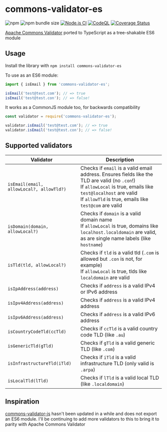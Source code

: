 # commons-validator-es

![npm](https://img.shields.io/npm/v/commons-validator-es)
![npm bundle size](https://img.shields.io/bundlephobia/min/commons-validator-es)
[![Node.js CI](https://github.com/iandrewt/commons-validator-es/actions/workflows/node.js.yml/badge.svg)](https://github.com/iandrewt/commons-validator-es/actions/workflows/node.js.yml)
[![CodeQL](https://github.com/iandrewt/commons-validator-es/actions/workflows/codeql-analysis.yml/badge.svg)](https://github.com/iandrewt/commons-validator-es/actions/workflows/codeql-analysis.yml)
[![Coverage Status](https://coveralls.io/repos/github/iandrewt/commons-validator-es/badge.svg)](https://coveralls.io/github/iandrewt/commons-validator-es)

[Apache Commons Validator](https://commons.apache.org/proper/commons-validator/)
ported to TypeScript as a tree-shakable ES6 module

## Usage

Install the library with `npm install commons-validator-es`

To use as an ES6 module:

```ts
import { isEmail } from 'commons-validator-es';

isEmail('test@test.com'); // => true
isEmail('test@test.con'); // => false!
```

It works as a CommonJS module too, for backwards compatibility

```ts
const validator = require('commons-validator-es');

validator.isEmail('test@test.com'); // => true
validator.isEmail('test@test.con'); // => false!
```

## Supported validators

| Validator                                | Description                                                                                                                                                                                                              |
|------------------------------------------|--------------------------------------------------------------------------------------------------------------------------------------------------------------------------------------------------------------------------|
| `isEmail(email, allowLocal?, allowTld?)` | Checks if `email` is a valid email address. Ensures fields like the TLD are valid (no `.con`!)<br>If `allowLocal` is true, emails like `test@localhost` are valid<br>If `allowTld` is true, emails like `test@com` are valid |
| `isDomain(domain, allowLocal?)`          | Checks if `domain` is a valid domain name<br>If `allowLocal` is true, domains like `localhost.localdomain` are valid, as are single name labels (like `hostname`)                                                          |
| `isTld(tld, allowLocal?)`                | Checks if `tld` is a valid tld (`.com` is allowed but `.con` is not, for example)<br>If `allowLocal` is true, tlds like `localdomain` are valid                                                                            |
| `isIpAddress(address)`                   | Checks if `address` is a valid IPv4 or IPv6 address                                                                                                                                                                      |
| `isIpv4Address(address)`                 | Checks if `address` is a valid IPv4 address                                                                                                                                                                              |
| `isIpv6Address(address)`                 | Checks if `address` is a valid IPv6 address                                                                                                                                                                              |
| `isCountryCodeTld(ccTld)`                | Checks if `ccTld` is a valid country code TLD (like `.au`)                                                                                                                                                               |
| `isGenericTld(gTld)`                     | Checks if `gTld` is a valid generic TLD (like `.com`)                                                                                                                                                                    |
| `isInfrastructureTld(iTld)`              | Checks if `iTld` is a valid infrastructure TLD (only valid is `.arpa`)                                                                                                                                                   |
| `isLocalTld(lTld)`                       | Checks if `lTld` is a valid local TLD (like `.localdomain`)                                                                                                                                                              |

## Inspiration

[commons-validator-js](https://github.com/wix/commons-validator-js)
hasn't been updated in a while and does not export an ES6 module.
I'll be continuing to add more validators to this to bring it to parity with
Apache Commons Validator
